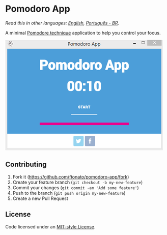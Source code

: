 Pomodoro App
=======
*Read this in other languages: [English](README.md), [Português - BR](README.pt-br.md).*

A minimal [Pomodore technique](https://en.wikipedia.org/wiki/Pomodoro_Technique) application to help you control your focus.

![](pomodoro-app.gif)

## Contributing
1. Fork it (https://github.com/ftonato/pomodoro-app/fork)
2. Create your feature branch (`git checkout -b my-new-feature`)
3. Commit your changes (`git commit -am 'Add some feature'`)
4. Push to the branch (`git push origin my-new-feature`)
5. Create a new Pull Request

## License
Code licensed under an [MIT-style License](LICENSE.md).
